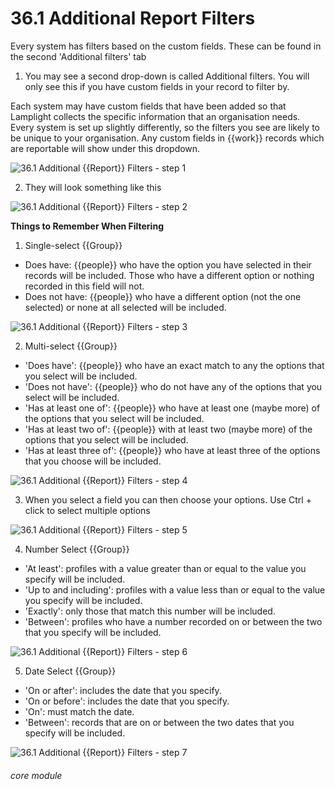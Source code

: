 # 36.1 Additional Report Filters

Every system has filters based on the custom fields. These can be found in the second 'Additional filters' tab

1. You may see a second drop-down is called Additional filters. You will only see this if you have custom fields in your record to filter by.

Each system may have custom fields that have been added so that Lamplight collects the specific information that an organisation needs. Every system is set up slightly differently, so the filters you see are likely to be unique to your  organisation. Any custom fields in {{work}} records which are reportable will show under this dropdown.

![36.1 Additional {{Report}} Filters - step 1](36.1_Additional_Report_Filters_im_1.png)

2. They will look something like this

![36.1 Additional {{Report}} Filters - step 2](36.1_Additional_Report_Filters_im_2.png)

**Things to Remember When Filtering**

1. Single-select {{Group}}
- Does have: {{people}} who have the option you have selected in their records will be included. Those who have a different option or nothing recorded in this field will not.
- Does not have: {{people}} who have a different option (not the one selected) or none at all selected will be included.

![36.1 Additional {{Report}} Filters - step 3](36.1_Additional_Report_Filters_im_3.png)

2. Multi-select {{Group}}
- &#039;Does have&#039;: {{people}} who have an exact match to any the options that you select will be included.
- &#039;Does not have&#039;: {{people}} who do not have any of the options that you select will be included.
- &#039;Has at least one of&#039;: {{people}} who have at least one (maybe more) of the options that you select will be included.
- &#039;Has at least two of&#039;: {{people}} with at least two (maybe more) of the options that you select will be included.
- &#039;Has at least three of&#039;: {{people}} who have at least three of the options that you choose will be included.

![36.1 Additional {{Report}} Filters - step 4](36.1_Additional_Report_Filters_im_4.png)

3. When you select a field you can then choose your options. Use Ctrl + click to select multiple options

![36.1 Additional {{Report}} Filters - step 5](36.1_Additional_Report_Filters_im_5.png)

4. Number Select {{Group}}
- &#039;At least&#039;: profiles with a value greater than or equal to the value you specify will be included.
- &#039;Up to and including&#039;: profiles with a value less than or equal to the value you specify will be included.
- &#039;Exactly&#039;: only those that match this number will be included.
- &#039;Between&#039;: profiles who have a number recorded on or between the two that you specify will be included.

![36.1 Additional {{Report}} Filters - step 6](36.1_Additional_Report_Filters_im_6.png)

5. Date Select {{Group}}
- &#039;On or after&#039;: includes the date that you specify.
- &#039;On or before&#039;: includes the date that you specify.
- &#039;On&#039;: must match the date.
- &#039;Between&#039;: records that are on or between the two dates that you specify will be included.

![36.1 Additional {{Report}} Filters - step 7](36.1_Additional_Report_Filters_im_7.png)

###### core module
